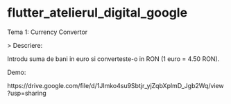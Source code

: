 # flutter_atelierul_digital_google

<p>Tema 1: Currency Convertor</p> 
<p>  > Descriere:</p>
<p>    Introdu suma de bani in euro si converteste-o in RON (1 euro = 4.50 RON).</p>
<p>  Demo:</p>
<p>    https://drive.google.com/file/d/1JImko4su9Sbtjr_yjZqbXplmD_Jgb2Wq/view?usp=sharing</p>
